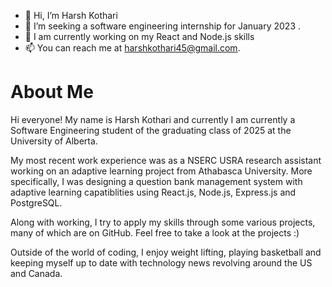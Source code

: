 - 👋 Hi, I’m Harsh Kothari
- 👀 I’m seeking a software engineering internship for January 2023 .
- 🌱 I am currently working on my React and Node.js skills
- 📫 You can reach me at harshkothari45@gmail.com. 

# About Me

Hi everyone! My name is Harsh Kothari and currently I am currently a Software Engineering student of the graduating class of 2025 at the University of Alberta. 

My most recent work experience was as a NSERC USRA research assistant working on an adaptive learning project from Athabasca University. More specifically, I was designing a question bank management system with adaptive learning capatiblities using React.js, Node.js, Express.js and PostgreSQL. 

Along with working, I try to apply my skills through some various projects, many of which are on GitHub. Feel free to take a look at the projects :)

Outside of the world of coding, I enjoy weight lifting, playing basketball and keeping myself up to date with technology news revolving around the US and Canada. 
